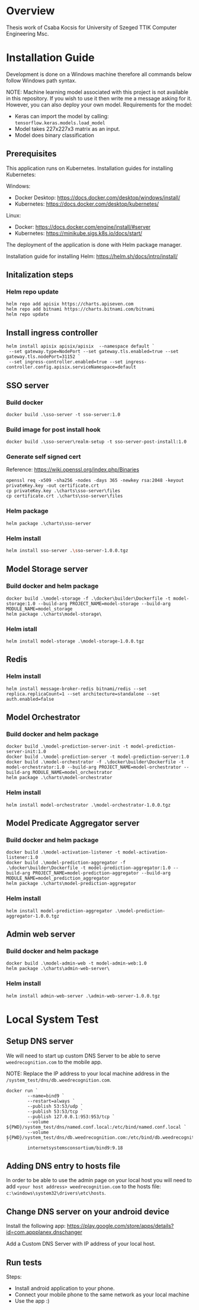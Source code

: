 # Overview
Thesis work of Csaba Kocsis for University of Szeged TTIK Computer Engineering Msc.
# Installation Guide
Development is done on a Windows machine therefore all commands below follow Windows path syntax.

NOTE: Machine learning model associated with this project is not available in this repository.
If you wish to use it then write me a message asking for it. However, you can also deploy your own model.
Requirements for the model:
- Keras can import the model by calling: ```tensorflow.keras.models.load_model```
- Model takes 227x227x3 matrix as an input.
- Model does binary classification
## Prerequisites
This application runs on Kubernetes.
Installation guides for installing Kubernetes:

Windows:
- Docker Desktop: https://docs.docker.com/desktop/windows/install/
- Kubernetes: https://docs.docker.com/desktop/kubernetes/

Linux:
- Docker: https://docs.docker.com/engine/install/#server
- Kubernetes: https://minikube.sigs.k8s.io/docs/start/

The deployment of the application is done with Helm package manager.

Installation guide for installing Helm: https://helm.sh/docs/intro/install/
## Initalization steps
### Helm repo update
```pwsh
helm repo add apisix https://charts.apiseven.com
helm repo add bitnami https://charts.bitnami.com/bitnami
helm repo update
```
## Install ingress controller
```pwsh
helm install apisix apisix/apisix  --namespace default `
 --set gateway.type=NodePort --set gateway.tls.enabled=true --set gateway.tls.nodePort=31152 `
 --set ingress-controller.enabled=true --set ingress-controller.config.apisix.serviceNamespace=default
```
## SSO server
### Build docker
```pwsh
docker build .\sso-server -t sso-server:1.0
```
### Build image for post install hook
```pwsh
docker build .\sso-server\realm-setup -t sso-server-post-install:1.0
```
### Generate self signed cert
Reference: https://wiki.openssl.org/index.php/Binaries
```pwsh
openssl req -x509 -sha256 -nodes -days 365 -newkey rsa:2048 -keyout privateKey.key -out certificate.crt
cp privateKey.key .\charts\sso-server\files
cp certificate.crt .\charts\sso-server\files
```
### Helm package
```pwsh
helm package .\charts\sso-server
```
### Helm install
```bash
helm install sso-server .\sso-server-1.0.0.tgz
```
## Model Storage server
### Build docker and helm package
```pwsh
docker build .\model-storage -f .\docker\builder\Dockerfile -t model-storage:1.0 --build-arg PROJECT_NAME=model-storage --build-arg MODULE_NAME=model_storage
helm package .\charts\model-storage\
```
### Helm istall
```pwsh
helm install model-storage .\model-storage-1.0.0.tgz
```
## Redis
### Helm install
```pwsh
helm install message-broker-redis bitnami/redis --set replica.replicaCount=1 --set architecture=standalone --set auth.enabled=false
```
## Model Orchestrator
### Build docker and helm package
```pwsh
docker build .\model-prediction-server-init -t model-prediction-server-init:1.0
docker build .\model-prediction-server -t model-prediction-server:1.0
docker build .\model-orchestrator -f .\docker\builder\Dockerfile -t model-orchestrator:1.0 --build-arg PROJECT_NAME=model-orchestrator --build-arg MODULE_NAME=model_orchestrator
helm package .\charts\model-orchestrator
```
### Helm install
```pwsh
helm install model-orchestrator .\model-orchestrator-1.0.0.tgz
```
## Model Predicate Aggregator server
### Build docker and helm package
```pwsh
docker build .\model-activation-listener -t model-activation-listener:1.0
docker build .\model-prediction-aggregator -f .\docker\builder\Dockerfile -t model-prediction-aggregator:1.0 --build-arg PROJECT_NAME=model-prediction-aggregator --build-arg MODULE_NAME=model_prediction_aggregator
helm package .\charts\model-prediction-aggregator
```
### Helm install
```pwsh
helm install model-prediction-aggregator .\model-prediction-aggregator-1.0.0.tgz
```
## Admin web server
### Build docker and helm package
```pwsh
docker build .\model-admin-web -t model-admin-web:1.0
helm package .\charts\admin-web-server\
```
### Helm install
```pwsh
helm install admin-web-server .\admin-web-server-1.0.0.tgz
```
# Local System Test
## Setup DNS server
We will need to start up custom DNS Server to be able to serve ```weedrecognition.com``` to the mobile app.

NOTE: Replace the IP address to your local machine address in the ```/system_test/dns/db.weedrecognition.com```.
```pwsh
docker run `
        --name=bind9 `
        --restart=always `
        --publish 53:53/udp `
        --publish 53:53/tcp `
        --publish 127.0.0.1:953:953/tcp `
        --volume ${PWD}/system_test/dns/named.conf.local:/etc/bind/named.conf.local `
        --volume ${PWD}/system_test/dns/db.weedrecognition.com:/etc/bind/db.weedrecognition.com `
        internetsystemsconsortium/bind9:9.18
```
## Adding DNS entry to hosts file
In order to be able to use the admin page on your local host you will need to add
```<your host address> weedrecognition.com``` to the hosts file: ```c:\windows\system32\drivers\etc\hosts```.

## Change DNS server on your android device
Install the following app:
https://play.google.com/store/apps/details?id=com.appplanex.dnschanger

Add a Custom DNS Server with IP address of your local host.
## Run tests
Steps:
* Install android application to your phone.
* Connect your mobile phone to the same network as your local machine
* Use the app :)